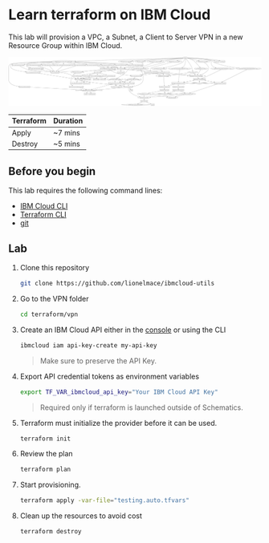 # Learn terraform on IBM Cloud

This lab will provision a VPC, a Subnet, a Client to Server VPN in a new Resource Group within IBM Cloud.

![](./images/graph.svg)

| Terraform | Duration |
| --------- | --------- |
| Apply     | ~7 mins |
| Destroy   | ~5 mins |

## Before you begin

This lab requires the following command lines:

* [IBM Cloud CLI](https://github.com/IBM-Cloud/ibm-cloud-cli-release/releases)
* [Terraform CLI](https://developer.hashicorp.com/terraform/downloads)
* [git](https://git-scm.com/book/en/v2/Getting-Started-Installing-Git)

## Lab

1. Clone this repository

    ```sh
    git clone https://github.com/lionelmace/ibmcloud-utils
    ```

1. Go to the VPN folder

    ```sh
    cd terraform/vpn
    ```

1. Create an IBM Cloud API either in the [console](https://cloud.ibm.com/iam/apikeys) or using the CLI

    ```sh
    ibmcloud iam api-key-create my-api-key
    ```

    > Make sure to preserve the API Key.

1. Export API credential tokens as environment variables

    ```sh
    export TF_VAR_ibmcloud_api_key="Your IBM Cloud API Key"
    ```

    > Required only if terraform is launched outside of Schematics.

1. Terraform must initialize the provider before it can be used.

    ```sh
    terraform init
    ```

1. Review the plan

    ```sh
    terraform plan
    ```

1. Start provisioning.

    ```sh
    terraform apply -var-file="testing.auto.tfvars"
    ```

1. Clean up the resources to avoid cost

    ```sh
    terraform destroy
    ```
